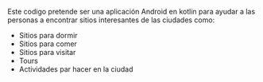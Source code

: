 Este codigo pretende ser una aplicación Android en kotlin para ayudar a las personas a encontrar sitios interesantes de las ciudades como:

- Sitios para dormir
- Sitios para comer
- Sitios para visitar
- Tours
- Actividades par hacer en la ciudad